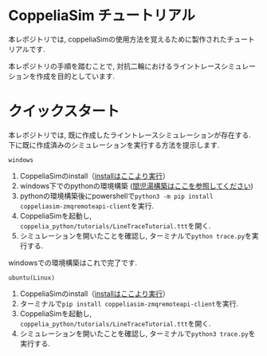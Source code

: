 # CoppeliaSim チュートリアル

本レポジトリでは, coppeliaSimの使用方法を覚えるために製作されたチュートリアルです.

本レポジトリの手順を踏むことで, 対抗二輪におけるライントレースシミュレーションを作成を目的としています.

# クイックスタート

本レポジトリでは, 既に作成したライントレースシミュレーションが存在する.</br>
下に既に作成済みのシミュレーションを実行する方法を提示します.

``windows``</br>
1. CoppeliaSimのinstall（[installはここより実行](https://www.coppeliarobotics.com/downloads)）
2. windows下でのpythonの環境構築 ([間児湯構築はここを参照してください](https://www.python.jp/python_vscode/windows/setup/index.html))
3. pythonの環境構築後にpowershellで```python3 -m pip install coppeliasim-zmqremoteapi-client```を実行.
4. CoppeliaSimを起動し, ``coppelia_python/tutorials/LineTraceTutorial.ttt``を開く.
5. シミュレーションを開いたことを確認し, ターミナルで```python trace.py```を実行する.


windowsでの環境構築はこれで完了です.

``ubuntu(Linux)``

1. CoppeliaSimのinstall（[installはここより実行](https://www.coppeliarobotics.com/downloads)）
2. ターミナルで```pip install coppeliasim-zmqremoteapi-client```を実行.
4. CoppeliaSimを起動し, ``coppelia_python/tutorials/LineTraceTutorial.ttt``を開く.
5. シミュレーションを開いたことを確認し, ターミナルで```python3 trace.py```を実行する.

